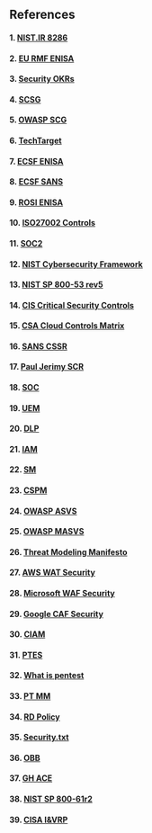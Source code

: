 ## References

#### 1. [NIST.IR 8286](https://doi.org/10.6028/NIST.IR.8286)
#### 2. [EU RMF ENISA](https://www.enisa.europa.eu/publications/interoperable-eu-risk-management-framework)
#### 3. [Security OKRs](https://alsmola.medium.com/building-effective-security-okrs-94f249230a39)
#### 4. [SCSG](https://securitychampionsuccessguide.org/)
#### 5. [OWASP SCG](https://owasp.org/www-project-security-champions-guidebook/)
#### 6. [TechTarget](https://www.techtarget.com/searchsecurity/tip/15-benefits-of-outsourcing-your-cybersecurity-operations)
#### 7. [ECSF ENISA](https://www.enisa.europa.eu/topics/education/european-cybersecurity-skills-framework)
#### 8. [ECSF SANS](https://www.sans.org/ecsf-framework/)
#### 9. [ROSI ENISA](https://www.enisa.europa.eu/publications/introduction-to-return-on-security-investment)
#### 10. [ISO27002 Controls](https://www.iso27001security.com/html/27002.html)
#### 11. [SOC2](https://www.itgovernance.eu/nl-nl/soc-audits-and-reporting-nl)
#### 12. [NIST Cybersecurity Framework](https://www.nist.gov/cyberframework)
#### 13. [NIST SP 800-53 rev5](https://csrc.nist.gov/pubs/sp/800/53/r5/upd1/final)
#### 14. [CIS Critical Security Controls](https://www.cisecurity.org/controls)
#### 15. [CSA Cloud Controls Matrix](https://cloudsecurityalliance.org/research/cloud-controls-matrix/)
#### 16. [SANS CSSR](https://www.sans.org/cyber-security-skills-roadmap)
#### 17. [Paul Jerimy SCR](https://pauljerimy.com/security-certification-roadmap/)
#### 18. [SOC](https://www.isaca.org/resources/isaca-journal/issues/2021/volume-5/the-evolution-of-security-operations-and-strategies-for-building-an-effective-soc)
#### 19. [UEM](https://www.gartner.com/reviews/market/unified-endpoint-management-tools)
#### 20. [DLP](https://reciprocity.com/blog/best-practices-for-data-loss-prevention)
#### 21. [IAM](https://www.cyberark.com/what-is/iam/)
#### 22. [SM](https://www.g2.com/categories/secrets-management-tools)
#### 23. [CSPM](https://www.aquasec.com/cloud-native-academy/cspm/cloud-security-solutions-cwpp-cspm-casb-and-more/#CSPM)
#### 24. [OWASP ASVS](https://owasp.org/www-project-application-security-verification-standard/)
#### 25. [OWASP MASVS](https://mas.owasp.org/MASVS/)
#### 26. [Threat Modeling Manifesto](https://www.threatmodelingmanifesto.org/)
#### 27. [AWS WAT Security](https://docs.aws.amazon.com/wellarchitected/latest/security-pillar)
#### 28. [Microsoft WAF Security](https://learn.microsoft.com/en-us/azure/architecture/framework/security/)
#### 29. [Google CAF Security](https://cloud.google.com/architecture/framework/security)
#### 30. [CIAM](https://www.cyberark.com/what-is/ciam/)
#### 31. [PTES](http://www.pentest-standard.org/index.php/PTES_Technical_Guidelines)
#### 32. [What is pentest](https://www.synopsys.com/glossary/what-is-penetration-testing.html)
#### 33. [PT MM](https://github.com/5bhuv4n35h/pentestmindmap)
#### 34. [RD Policy](https://responsibledisclosure.nl/en)
#### 35. [Security.txt](https://securitytxt.org)
#### 36. [OBB](https://www.openbugbounty.org)
#### 37. [GH ACE](https://github.com/dastergon/awesome-chaos-engineering)
#### 38. [NIST SP 800-61r2](https://csrc.nist.gov/publications/detail/sp/800-61/rev-2/final)
#### 39. [CISA I&VRP](https://www.cisa.gov/sites/default/files/publications/Federal_Government_Cybersecurity_Incident_and_Vulnerability_Response_Playbooks_508C.pdf)
